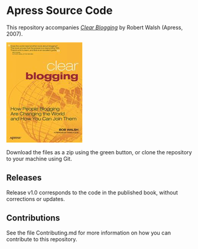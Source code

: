 # Apress Source Code

This repository accompanies [*Clear Blogging*](http://www.apress.com/9781590596913) by Robert Walsh (Apress, 2007).

![Cover image](9781590596913.jpg)

Download the files as a zip using the green button, or clone the repository to your machine using Git.

## Releases

Release v1.0 corresponds to the code in the published book, without corrections or updates.

## Contributions

See the file Contributing.md for more information on how you can contribute to this repository.
